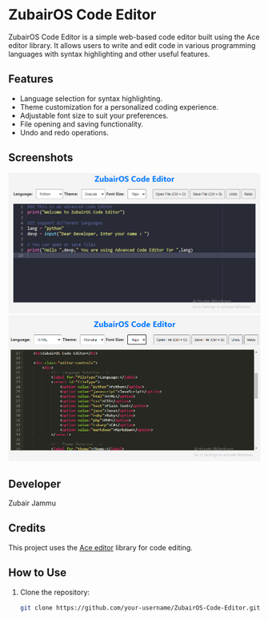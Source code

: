 # ZubairOS Code Editor

ZubairOS Code Editor is a simple web-based code editor built using the Ace editor library. It allows users to write and edit code in various programming languages with syntax highlighting and other useful features.

## Features

- Language selection for syntax highlighting.
- Theme customization for a personalized coding experience.
- Adjustable font size to suit your preferences.
- File opening and saving functionality.
- Undo and redo operations.

## Screenshots
![ZubairOS Code Editor](zubairos.PNG)
![ZubairOS Code Editor](zubairoscodeeditor.PNG)

## Developer
Zubair Jammu

## Credits
This project uses the [Ace editor](https://github.com/ajaxorg/ace) library for code editing.

## How to Use
1. Clone the repository:

   ```bash
   git clone https://github.com/your-username/ZubairOS-Code-Editor.git
